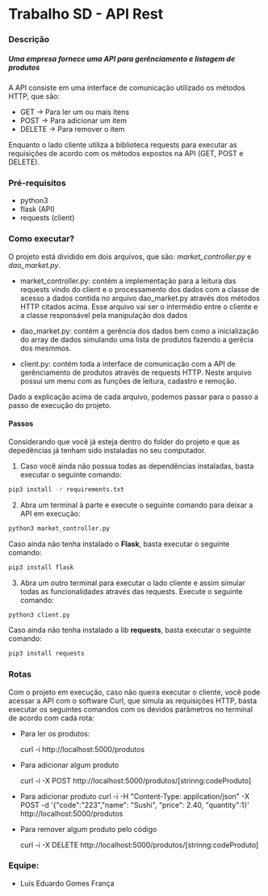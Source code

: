 # Trabalho SD - API Rest

### Descrição

##### Uma empresa fornece uma API para gerênciamento e listagem de produtos

A API consiste em uma interface de comunicação utilizado os métodos HTTP, que são:

- GET -> Para ler um ou mais itens
- POST -> Para adicionar um item
- DELETE -> Para remover o item

Enquanto o lado cliente utiliza a biblioteca requests para executar as requisições de acordo com os métodos expostos na API (GET, POST e DELETE).

### Pré-requisitos

- python3
- flask (API)
- requests (client)

### Como executar?

O projeto está dividido em dois arquivos, que são: _market_controller.py_ e _dao_market.py_.

- market_controller.py: contém a implementação para a leitura das requests vindo do client e o processamento dos dados com a classe de acesso a dados contida no arquivo dao_market.py através dos métodos HTTP citados acima. Esse arquivo vai ser o intermédio entre o cliente e a classe responsável pela manipulação dos dados

- dao_market.py: contém a gerência dos dados bem como a inicialização do array de dados simulando uma lista de produtos fazendo a gerêcia dos mesmmos.

- client.py: contém toda a interface de comunicação com a API de gerênciamento de produtos através de requests HTTP. Neste arquivo possui um menu com as funções de leitura, cadastro e remoção.

Dado a explicação acima de cada arquivo, podemos passar para o passo a passo de execução do projeto.

#### Passos

Considerando que você já esteja dentro do folder do projeto e que as depedências já tenham sido instaladas no seu computador.

1. Caso você ainda não possua todas as dependências instaladas, basta executar o seguinte comando:

```bash
pip3 install -r requirements.txt
```

2. Abra um terminal à parte e execute o seguinte comando para deixar a API em execução:

```bash
python3 market_controller.py

```

Caso ainda não tenha instalado o **Flask**, basta executar o seguinte comando:

```bash
pip3 install flask
```

3. Abra um outro terminal para executar o lado cliente e assim simular todas as funcionalidades através das requests. Execute o seguinte comando:

```bash
python3 client.py

```
Caso ainda não tenha instalado a lib **requests**, basta executar o seguinte comando:

```bash
pip3 install requests
```

### Rotas

Com o projeto em execução, caso não queira executar o cliente, você pode acessar a API com o software Curl, que simula as requisições HTTP, basta executar os seguintes comandos com os devidos parâmetros no terminal de acordo com cada rota:

- Para ler os produtos:

  curl -i http://localhost:5000/produtos

- Para adicionar algum produto

  curl -i -X POST http://localhost:5000/produtos/[strinng:codeProduto]

- Para adicionar produto
  curl -i -H "Content-Type: application/json" -X POST -d '{"code":"223","name": "Sushi", "price": 2.40, "quantity":1}' http://localhost:5000/produtos

- Para remover algum produto pelo código

  curl -i -X DELETE http://localhost:5000/produtos/[strinng:codeProduto]

### Equipe:

- Luís Eduardo Gomes França
